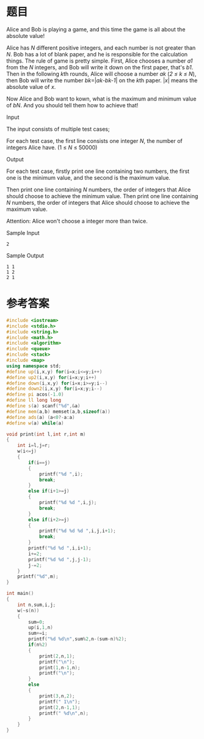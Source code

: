 # 题目
Alice and Bob is playing a game, and this time the game is all about the absolute value!

Alice has <var>N</var> different positive integers, and each number is not greater than <var>N</var>. Bob has a lot of blank paper, and he is responsible for the calculation things. The rule of game is pretty simple. First, Alice chooses a number <var>a1</var> from the <var>N</var> integers, and Bob will write it down on the first paper, that's <var>b1</var>. Then in the following <var>k</var>th rounds, Alice will choose a number <var>ak</var> (<var>2 ≤ k ≤ N</var>), then Bob will write the number <var>bk</var>=|<var>ak</var>-<var>bk-1</var>| on the <var>k</var>th paper. |<var>x</var>| means the absolute value of <var>x</var>.

Now Alice and Bob want to kown, what is the maximum and minimum value of <var>bN</var>. And you should tell them how to achieve that!

Input

The input consists of multiple test cases;

For each test case, the first line consists one integer <var>N</var>, the number of integers Alice have. (1 ≤ <var>N</var> ≤ 50000)

Output

For each test case, firstly print one line containing two numbers, the first one is the minimum value, and the second is the maximum value.

Then print one line containing <var>N</var> numbers, the order of integers that Alice should choose to achieve the minimum value. Then print one line containing <var>N</var> numbers, the order of integers that Alice should choose to achieve the maximum value.

Attention: Alice won't choose a integer more than twice.

Sample Input
```
2
```
Sample Output
```
1 1
1 2
2 1
```
# 参考答案
```c++
#include <iostream>
#include <stdio.h>
#include <string.h>
#include <math.h>
#include <algorithm>
#include <queue>
#include <stack>
#include <map>
using namespace std;
#define up(i,x,y) for(i=x;i<=y;i++)
#define up2(i,x,y) for(i=x;y;i++)
#define down(i,x,y) for(i=x;i>=y;i--)
#define down2(i,x,y) for(i=x;y;i--)
#define pi acos(-1.0)
#define ll long long
#define s(a) scanf("%d",&a)
#define mem(a,b) memset(a,b,sizeof(a))
#define ads(a) (a<0?-a:a)
#define w(a) while(a)

void print(int l,int r,int m)
{
    int i=l,j=r;
    w(i<=j)
    {
        if(i==j)
        {
            printf("%d ",i);
            break;
        }
        else if(i+1>=j)
        {
            printf("%d %d ",i,j);
            break;
        }
        else if(i+2>=j)
        {
            printf("%d %d %d ",i,j,i+1);
            break;
        }
        printf("%d %d ",i,i+1);
        i+=2;
        printf("%d %d ",j,j-1);
        j-=2;
    }
    printf("%d",m);
}

int main()
{
    int n,sum,i,j;
    w(~s(n))
    {
        sum=0;
        up(i,1,n)
        sum+=i;
        printf("%d %d\n",sum%2,n-(sum-n)%2);
        if(n%2)
        {
            print(2,n,1);
            printf("\n");
            print(1,n-1,n);
            printf("\n");
        }
        else
        {
            print(3,n,2);
            printf(" 1\n");
            print(2,n-1,1);
            printf(" %d\n",n);
        }
    }
}
